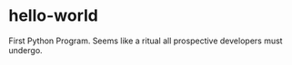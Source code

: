 # hello-world
First Python Program. Seems like a ritual all prospective developers must undergo.



